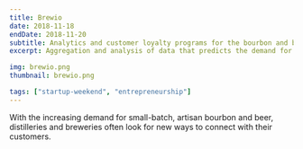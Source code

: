 ```yaml
---
title: Brewio
date: 2018-11-18
endDate: 2018-11-20
subtitle: Analytics and customer loyalty programs for the bourbon and beer industry
excerpt: Aggregation and analysis of data that predicts the demand for batches of bourbon.

img: brewio.png
thumbnail: brewio.png

tags: ["startup-weekend", "entrepreneurship"]
---
```


With the increasing demand for small-batch, artisan bourbon and beer, distilleries and breweries often look for new ways to connect with their customers.